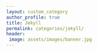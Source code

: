 ```yaml
---
layout: custom_category
author_profile: true
title: Jekyll 
permalink: categories/jekyll/
header:
 image: assets/images/banner.jpg
---
```

